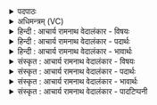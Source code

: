<details><summary>पदपाठः</summary>

इ꣡न्दुः꣢꣯। वा꣣जी꣢। प꣣वते। गो꣡न्यो꣢꣯घाः। गो। न्यो꣣घाः। इ꣡न्द्रे꣢꣯। सो꣡मः꣢꣯। स꣡हः꣢꣯। इ꣡न्व꣢꣯न्। म꣡दा꣢꣯य। ह꣡न्ति꣢꣯। र꣡क्षः꣢꣯। बा꣡ध꣢꣯ते। प꣡रि꣢꣯। अ꣡रा꣢꣯तिम्। अ। रा꣣तिम्। व꣡रि꣢꣯वः। कृ꣣ण्व꣢न्। वृ꣣ज꣡न꣢स्य। रा꣡जा꣢꣯। १०१९।
</details>

<details><summary>अधिमन्त्रम् (VC)</summary>

- पवमानः सोमः
- मन्युर्वासिष्ठः
- त्रिष्टुप्
- धैवतः
</details>

<details><summary>हिन्दी : आचार्य रामनाथ वेदालंकार - विषयः</summary>

प्रथम ऋचा की पूर्वार्चिक में ५४० क्रमाङ्क पर परमात्मा के विषय में व्याख्या हो चुकी है। यहाँ ब्रह्मानन्द रस का वर्णन है।
</details>

<details><summary>हिन्दी : आचार्य रामनाथ वेदालंकार - पदार्थः</summary>

पदार्थान्वयभाषाः -  (गोन्योधाः) मन,बुद्धि,प्राण एवं इन्द्रियों में प्रवाहित होनेवाला, (वाजी) वेगवान्, (इन्दुः) सराबोर करनेवाला ब्रह्मानन्दरस (पवते) प्रवाहित हो रहा है। (सोमः) अभिषुत वह ब्रह्मानन्दरस (इन्द्रे) जीवात्मा में (मदाय) उत्साह के लिए (सहः) बल (इन्वन्) प्रेरित करता है। वह रस (रक्षः) पाप को (हन्ति) विनष्ट करता है, (अरातिम्) आदानवृत्ति को (परिबाधते) दूर करता है। (वृजनस्य) आत्मिक बल का (राजा) राजा वह (वरिवः) आध्यात्मिक धन को (कृण्वन्) उत्पन्न करता है ॥१॥
</details>

<details><summary>हिन्दी : आचार्य रामनाथ वेदालंकार - भावार्थः</summary>

भावार्थभाषाः -  योगाभ्यास द्वारा आनन्दरस की नदी जीवात्मप्रदेश में जब बहती है,तब सब दोष दूर हो जाते हैं और चित्त निर्मल हो जाता है ॥१॥
</details>

<details><summary>संस्कृत : आचार्य रामनाथ वेदालंकार - विषयः</summary>

तत्र प्रथमा ऋक् पूर्वार्चिके ५४० क्रमाङ्के परमात्मविषये व्याख्याता। अत्र ब्रह्मानन्दरसो वर्ण्यते।
</details>

<details><summary>संस्कृत : आचार्य रामनाथ वेदालंकार - पदार्थः</summary>

पदार्थान्वयभाषाः -  (गोन्योधाः) गोषु मनोबुद्धिप्राणेन्द्रियेषु न्योधः प्रवाहो यस्य सः, (वाजी) वेगवान् (इन्दुः) क्लेदयिता ब्रह्मानन्दरसः (इन्द्रे) जीवात्मनि (मदाय) उत्साहाय (सहः) बलम् (इन्वन्) प्रेरयन् भवतीति शेषः। स रसः (रक्षः) पापम् (हन्ति) विनाशयति, (अरातिम्) अदानवृत्तिम् (परि बाधते) दूरीकरोति। (वृजनस्य) आत्मिकबलस्य (राजा) अधीश्वरः सः (वरिवः) आध्यात्मिकं धनम् (कृण्वन्) कुर्वन्,भवतीति शेषः ॥१॥
</details>

<details><summary>संस्कृत : आचार्य रामनाथ वेदालंकार - भावार्थः</summary>

भावार्थभाषाः -  योगाभ्यासेनानन्दरसतरङ्गिणी जीवात्मप्रदेशे यदा प्रवहति तदा सर्वे दोषा दूरीभवन्ति चित्तं च निर्मलं जायते ॥१॥
</details>

<details><summary>संस्कृत : आचार्य रामनाथ वेदालंकार - पादटिप्पनी</summary>

टिप्पणी:   १. ऋ० ९।९७।१०,‘पर्यरा॑ती॒र्वरि॑वः कृ॒ण्वन्’ इति पाठः। साम० ५४०।
</details>